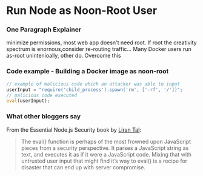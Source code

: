 # Run Node as Noon-Root User

### One Paragraph Explainer
minimize permissions, most web app doesn't need root. If root the creativity spectrum is enornous,consider re-routing traffic... Many Docker users run as-root unintenioally, other do. Overcome this 


### Code example - Building a Docker image as noon-root
```javascript
// example of malicious code which an attacker was able to input
userInput = "require('child_process').spawn('rm', ['-rf', '/'])";
// malicious code executed
eval(userInput);
```

### What other bloggers say
From the Essential Node.js Security book by [Liran Tal](https://leanpub.com/nodejssecurity):
> The eval() function is perhaps of the most frowned upon JavaScript pieces from a security
perspective. It parses a JavaScript string as text, and executes it as if it were a JavaScript code.
Mixing that with untrusted user input that might find it’s way to eval() is a recipe for disaster that
can end up with server compromise.